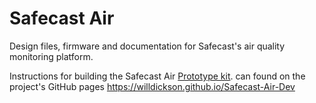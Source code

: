 # Safecast Air

Design files, firmware and documentation for Safecast's air quality monitoring platform.

Instructions for building the Safecast Air [Prototype kit](https://kithub.cc/safecast-air-quality-monitoring/). 
can found on the project's GitHub pages https://willdickson.github.io/Safecast-Air-Dev

